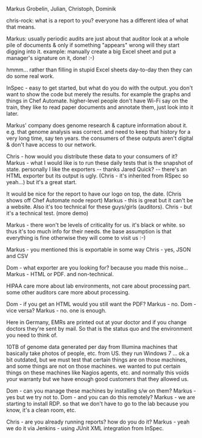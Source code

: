 Markus Grobelin, Julian, Christoph, Dominik

chris-rock: what is a report to you? everyone has a different idea of what that means.

Markus:
usually periodic audits are just about that auditor look at a whole pile of documents & only if something "appears" wrong will they start digging into it.
example: manually create a big Excel sheet and put a manager's signature on it, done! :-)

hmmm... rather than filling in stupid Excel sheets day-to-day then they can do some real work.

InSpec - easy to get started, but what do you do with the output. you don't want to show the code but merely the results. for example the graphs and things in Chef Automate. higher-level people don't have Wi-Fi say on the train, they like to read paper documents and annotate them, just look into it later.

Markus' company does genome research & capture information about it. e.g. that genome analysis was correct. and need to keep that history for a very long time, say ten years. the consumers of these outputs aren't digital & don't have access to our network.

Chris - how would you distribute these data to your consumers of it?
Markus - what I would like is to run these daily tests that is the snapshot of state. personally I like the exporters -- thanks Jared Quick? -- there's an HTML exporter but its output is ugly. (Chris - it's inherited from RSpec so yeah...) but it's a great start.

It would be nice for the report to have our logo on top, the date.
(Chris shows off Chef Automate node report)
Markus - this is great but it can't be a website. Also it's too technical for these guys/girls (auditors).
Chris - but it's a technical test. (more demo)

Markus - there won't be levels of criticality for us. it's black or white. so thus it's too much info for their needs. the base assumption is that everything is fine otherwise they will come to visit us :-)

Markus - you mentioned this is exportable in some way
Chris - yes, JSON and CSV

Dom - what exporter are you looking for? because you made this noise...
Markus - HTML or PDF. and non-technical.

HIPAA care more about lab environments, not care about processing part.
some other auditors care more about processing.

Dom - if you get an HTML would you still want the PDF?
Markus - no.
Dom - vice versa?
Markus - no. one is enough.

Here in Germany, EMRs are printed out at your doctor and if you change doctors they're sent by mail. So that is the status quo and the environment you need to think of.

10TB of genome data generated per day from Illumina machines that basically take photos of people, etc. from US. they run Windows 7 ... ok a bit outdated, but we must test that certain things are on those machines, and some things are not on those machines. we wanted to put certain things on these machines like Nagios agents, etc. and normally this voids your warranty but we have enough good customers that they allowed us.

Dom - can you manage these machines by installing s/w on them?
Markus - yes but we try not to.
Dom - and you can do this remotely?
Markus - we are starting to install RDP. so that we don't have to go to the lab because you know, it's a clean room, etc.

Chris - are you already running reports? how do you do it?
Markus - yeah we do it via Jenkins - using JUnit XML integration from InSpec.